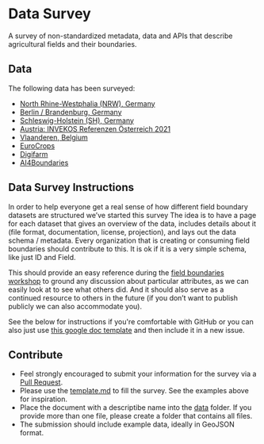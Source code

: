 # Data Survey

A survey of non-standardized metadata, data and APIs that describe agricultural
fields and their boundaries.

## Data

The following data has been surveyed:
- [North Rhine-Westphalia (NRW), Germany](data/DE-NRW.md)
- [Berlin / Brandenburg, Germany](data/DE-BB.md)
- [Schleswig-Holstein (SH), Germany](data/DE-SH.md)
- [Austria: INVEKOS Referenzen Österreich 2021](data/AT.md)
- [Vlaanderen, Belgium](data/BE-Vlaanderen.md)
- [EuroCrops](data/EU-EuroCrops.md)
- [Digifarm](data/EU-Digifarm.md)
- [AI4Boundaries](data/AI4Boundaries.md)


## Data Survey Instructions

In order to help everyone get a real sense of how different field boundary datasets are structured we’ve started this survey 
The idea is to have a page for each dataset that gives an overview of the data, includes details about it (file format, 
documentation, license, projection), and lays out the data schema / metadata. Every organization that is creating or consuming 
field boundaries should contribute to this. It is ok if it is a very simple schema, like just ID and Field. 

This should provide an easy reference during the [field boundaries workshop](https://sites.google.com/view/tge-field-boundary-initiative/) 
to ground any discussion about particular attributes, as we can easily look at to see what others did. And it should also 
serve as a continued resource to others in the future (if you don’t want to publish publicly we can also accommodate you). 

See the below for instructions if you're comfortable with GitHub or you can also just use 
[this google doc template](https://docs.google.com/document/d/1MQrVOG11bT_TbdorqxS8gL1CjJBWIkdYfok0dzTIz5Q/edit) and then 
include it in a new issue.

## Contribute

- Feel strongly encouraged to submit your information for the survey via a
  [Pull Request](https://github.com/fiboa/data-survey/pulls). 
- Please use the [template.md](template.md) to fill the survey. See the examples above for inspiration.
- Place the document with a descriptibe name into the [data](data/) folder.
  If you provide more than one file, please create a folder that contains all files.
- The submission should include example data, ideally in GeoJSON format.
